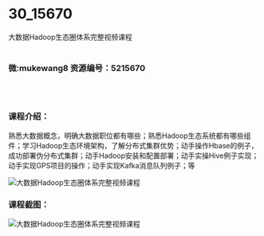 # 30_15670
大数据Hadoop生态圈体系完整视频课程
<br/></br>
<h3>微:mukewang8 资源编号：5215670</h3>
<br/></br>
<h3>课程介绍：</h3>
<p>熟悉大数据概念，明确大数据职位都有哪些；熟悉<a title="查看与 Hadoop 相关的文章" target="_blank">Hadoop</a>生态系统都有哪些组件；学习Hadoop生态环境架构，了解分布式集群优势；动手操作Hbase的例子，成功部署伪分布式集群；动手Hadoop安装和配置部署；动手实操Hive例子实现；动手实现GPS项目的操作；动手实现Kafka消息队列例子；等</p>
<p><img src="https://www.ko996.com/wp-content/uploads/img/2020/10/2-40-300x178.png" alt="大数据Hadoop生态圈体系完整视频课程"></p>
<div class="info-desc">
<h3>课程截图：</h3>
<p><img src="https://www.ko996.com/wp-content/uploads/img/2020/10/1-43.png" alt="大数据Hadoop生态圈体系完整视频课程"></p>


			
</div>
